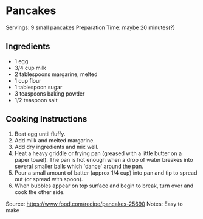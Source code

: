 # Pancakes

Servings: 9 small pancakes
Preparation Time: maybe 20 minutes(?)

## Ingredients

- 1 egg
- 3/4 cup milk
- 2 tablespoons margarine, melted
- 1 cup flour
- 1 tablespoon sugar
- 3 teaspoons baking powder
- 1/2 teaspoon salt

## Cooking Instructions

1. Beat egg until fluffy.
2. Add milk and melted margarine.
3. Add dry ingredients and mix well.
4. Heat a heavy griddle or frying pan (greased with a little butter on a paper
   towel). The pan is hot enough when a drop of water breakes into several
   smaller balls which 'dance' around the pan.
5. Pour a small amount of batter (approx 1/4 cup) into pan and tip to spread out
   (or spread with spoon).
6. When bubbles appear on top surface and begin to break, turn over and cook the
   other side.

Source: <https://www.food.com/recipe/pancakes-25690>
Notes: Easy to make

